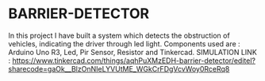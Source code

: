 # BARRIER-DETECTOR
In this project I have built a system which detects the obstruction of vehicles, indicating the driver through led light.
Components used are : Arduino Uno R3, Led, Pir Sensor, Resistor and Tinkercad.
SIMULATION LINK : https://www.tinkercad.com/things/aqhPuXMzEDH-barrier-detector/editel?sharecode=gaOk__BlzOnNIeLYVUtME_WGkCrFDgVcvWoy0RceRq8
